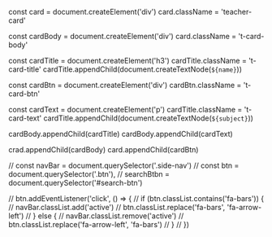 const card = document.createElement('div')
card.className = 'teacher-card'

const cardBody = document.createElement('div')
card.className = 't-card-body'

const cardTitle = document.createElement('h3')
cardTitle.className = 't-card-title'
cardTitle.appendChild(document.createTextNode(`${name}`))

const cardBtn = document.createElement('div')
cardBtn.className = 't-card-btn'

const cardText = document.createElement('p')
cardTitle.className = 't-card-text'
cardTitle.appendChild(document.createTextNode(`${subject}`))

cardBody.appendChild(cardTitle)
cardBody.appendChild(cardText)

crad.appendChild(cardBody)
card.appendChild(cardBtn)



// const navBar = document.querySelector('.side-nav')
// const btn = document.querySelector('.btn'),
//      searchBtbn = document.querySelector('#search-btn')

// btn.addEventListener('click', () => {
//      if (btn.classList.contains('fa-bars')) {
//           navBar.classList.add('active')
//           btn.classList.replace('fa-bars', 'fa-arrow-left')
//      } else {
//           navBar.classList.remove('active')
//           btn.classList.replace('fa-arrow-left', 'fa-bars')
//      }
// })
